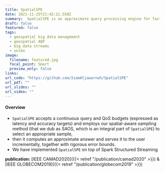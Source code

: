 ```yaml
---
title: SpatialSPE
date: 2021-11-25T21:42:21.558Z
summary:  SpatialSPE is an approximate query processing engine for fast-arriving geospatial data streams. It aims at maintaining the QoS during high-peak data streaming loads.
draft: false
featured: false
tags:
  - geospatial big data management
  - geospatial AQP
  - big data streams
  - unibo
image:
  filename: featured.jpg
  focal_point: Smart
  preview_only: false
links:
url_code: "https://github.com/IsamAljawarneh/SpatialSPE"
url_pdf: ""
url_slides: ""
url_video: ""
---
```

#### Overview

- `SpatialSPE` accepts a continuous query and QoS budgets (expressed as latency and accuracy targets) and employs our spatial-aware sampling method (that we dub as SAOS, which is an integral part of `SpatialSPE`) to select an appropriate sample, 
- then it computes an approximate answer and serves it to the user incrementally, together with rigorous error bounds. 
- We have implemented `SpatialSPE` on top of Spark Structured Streaming

**publication:** [IEEE CAMAD2020]({{< relref "/publication/camad2020" >}}) & [IEEE GLOBECOM2019]({{< relref "/publication/globecom2019" >}}) 
